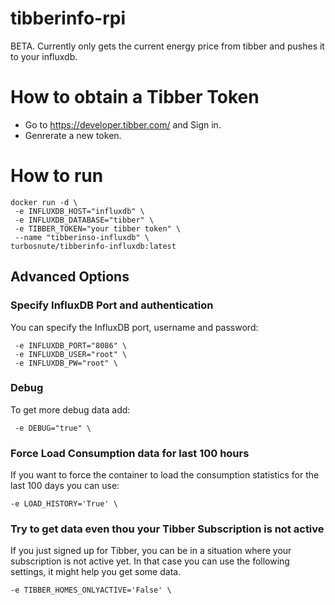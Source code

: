 # tibberinfo-rpi
BETA. Currently only gets the current energy price from tibber and pushes it to your influxdb.

# How to obtain a Tibber Token
- Go to https://developer.tibber.com/ and Sign in.
- Genrerate a new token.

# How to run
```
docker run -d \
 -e INFLUXDB_HOST="influxdb" \
 -e INFLUXDB_DATABASE="tibber" \
 -e TIBBER_TOKEN="your tibber token" \
 --name "tibberinso-influxdb" \
turbosnute/tibberinfo-influxdb:latest
```

## Advanced Options

### Specify InfluxDB Port and authentication
You  can specify the InfluxDB port, username and password:
```
 -e INFLUXDB_PORT="8086" \
 -e INFLUXDB_USER="root" \
 -e INFLUXDB_PW="root" \
```
### Debug
To get more debug data add:
```
 -e DEBUG="true" \
```
### Force Load Consumption data for last 100 hours
If you want to force the container to load the consumption statistics for the last 100 days you can use:
```
-e LOAD_HISTORY='True' \
```

### Try to get data even thou your Tibber Subscription is not active
If you just signed up for Tibber, you can be in a situation where your subscription is not active yet. In that case you can use the following settings, it might help you get some data.
```
-e TIBBER_HOMES_ONLYACTIVE='False' \
```